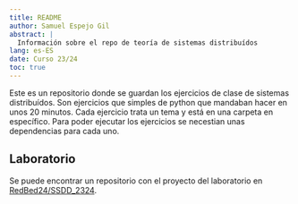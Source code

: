 ```yaml
---
title: README
author: Samuel Espejo Gil
abstract: |
  Información sobre el repo de teoría de sistemas distribuídos
lang: es-ES
date: Curso 23/24
toc: true
---
```


Este es un repositorio donde se guardan los ejercicios de clase de sistemas distribuídos.
Son ejercicios que simples de python que mandaban hacer en unos 20 minutos.
Cada ejercicio trata un tema y está en una carpeta en específico.
Para poder ejecutar los ejercicios se necestian unas dependencias para cada uno.

## Laboratorio

Se puede encontrar un repositorio con el proyecto del laboratorio en [RedBed24/SSDD_2324](https://github.com/RedBed24/SSDD_2324).

